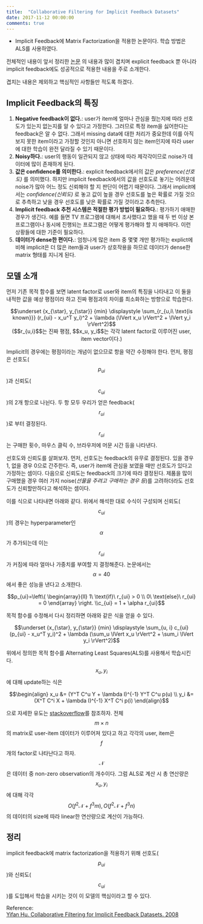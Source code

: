 ```yaml
---
title:  "Collaborative Filtering for Implicit Feedback Datasets"
date: 2017-11-12 00:00:00
comments: true
---
```


- Implicit Feedback에 Matrix Factorization을 적용한 논문이다. 학습 방법은 ALS를 사용하였다.

전체적인 내용이 앞서 정리한 [논문](https://endymecy.gitbooks.io/spark-ml-source-analysis/content/%E6%8E%A8%E8%8D%90/papers/Matrix%20Factorization%20Techniques%20for%20Recommender%20Systems.pdf)
의 내용과 많이 겹치며 explicit feedback 뿐 아니라 implicit feedback에도 성공적으로 적용한 내용을 주로 소개한다.

겹치는 내용은 제외하고 핵심적인 사항들만 적도록 하겠다.

## Implicit Feedback의 특징
1. **Negative feedback이 없다.**: user가 item에 얼마나 관심을 줬는지에 따라 선호도가 있는지 없는지를 알 수 있다고 가정한다.
그러므로 특정 item을 싫어한다는 feedback은 알 수 없다. 그래서 missing data에 대한 처리가 중요한데 이를
아직 보지 못한 item이라고 가정할 것인지 아니면 선호하지 않는 item인지에 따라 user에 대한 학습이 완전 달라질 수 있기 때문이다.
2. **Noisy하다.**: user의 행동이 일관되지 않고 상태에 따라 제각각이므로 noise가 데이터에 많이 존재하게 된다.
3. **값은 confidence를 의미한다.**: explicit feedback에서의 값은 *preference(선호도)* 를 의미했다. 하지만 implicit feedback에서의 값을
선호도로 놓기는 어려운데 noise가 많아 어느 정도 신뢰해야 할 지 판단이 어렵기 때문이다. 그래서 implicit에서는 *confidence(신뢰도)* 로 놓고
값이 높을 경우 선호도를 높은 확률로 가질 것으로 추측하고 낮을 경우 선호도를 낮은 확률로 가질 것이라고 추측한다.
4. **Implicit feedback 추천 시스템은 적절한 평가 방법이 필요하다.**: 평가하기 애매한 경우가 생긴다. 예를 들면 TV 프로그램에 대해서 조사했다고
했을 때 두 번 이상 본 프로그램이나 동시에 진행되는 프로그램은 어떻게 평가해야 할 지 애매하다. 이런 상황들에 대한 기준이 필요하다.
5. **데이터가 dense한 편이다.**: 엄청나게 많은 item 중 몇몇 개만 평가하는 explict에 비해 implicit은 더 많은 item들과 user가 상호작용을 하므로
데이터가 dense한 matrix 형태를 지니게 된다.

## 모델 소개
먼저 기존 목적 함수를 보면 latent factor로 user와 item의 특징을 나타내고 이 둘을 내적한 값을 예상 평점이라 하고 진짜 평점과의 차이를 최소화하는 방향으로
학습한다. <br>
<center> $$\underset {x_{\star}, y_{\star}} {min} \displaystyle \sum_{r_{u,i\ \text{is known}}} (r_{ui} - x_u^T y_i)^2 + \lambda (\lVert x_u \rVert^2 + \lVert y_i \rVert^2)$$ </center> 
<center> ($$r_{u,i}$$는 진짜 평점, $$x_u, y_i$$는 각각 latent factor로 이루어진 user, item vector이다.) </center>

Implicit의 경우에는 평점이라는 개념이 없으므로 항을 약간 수정해야 한다. 먼저, 평점은 선호도($$p_{ui}$$)과 신뢰도($$c_{ui}$$)의 2개 항으로 나뉜다.
두 항 모두 우리가 얻은 feedback($$r_{ui}$$)로 부터 결정된다. $$r_{ui}$$는 구매한 횟수, 마우스 클릭 수, 브라우저에 머문 시간 등을 나타낸다.

선호도와 신뢰도를 살펴보자.
먼저, 선호도는 feedback의 유무로 결정된다. 있을 경우 1, 없을 경우 0으로 간주한다. 즉, user가 item에 관심을 보였을 때만 선호도가 있다고 가정하는 셈이다.
다음으로 신뢰도는 feedback의 크기에 따라 결정된다. 제품을 많이 구매했을 경우 여러 가지 noise(*선물을 주려고 구매하는 경우 등*)를 고려하더라도 선호도가 신뢰할만하다고 해석하는 셈이다.

이를 식으로 나타내면 아래와 같다. 위에서 해석한 대로 수식이 구성되며 신뢰도($$c_{ui}$$)의 경우는 hyperparameter인 $$\alpha$$가 추가되는데
이는 $$r_{ui}$$가 커짐에 따라 얼마나 가중치를 부여할 지 결정해준다. 논문에서는 $$\alpha = 40$$에서 좋은 성능을 낸다고 소개한다.

<center> $$p_{ui}=\left\{
            \begin{array}{ll}
              1\ \text{if}\ r_{ui} > 0 \\
              0\ \text{else}\ r_{ui} = 0
            \end{array}
            \right. \\c_{ui} = 1 + \alpha r_{ui}$$ </center>

목적 함수를 수정해서 다시 정리하면 아래와 같은 식을 얻을 수 있다.
<center> $$\underset {x_{\star}, y_{\star}} {min} \displaystyle \sum_{u, i} c_{ui}(p_{ui} - x_u^T y_i)^2 + \lambda (\sum_u \lVert x_u \rVert^2 + \sum_i \lVert y_i \rVert^2)$$ </center>

위에서 정의한 목적 함수를 Alternating Least Squares(ALS)를 사용해서 학습시킨다. $$x_u, y_i$$에 대해 update하는 식은

$$\begin{align} x_u &= (Y^T C^u Y + \lambda I)^{-1} Y^T C^u p(u) \\
y_i &= (X^T C^i X + \lambda I)^{-1} X^T C^i p(i)
\end{align}$$

으로 자세한 유도는 [stackoverflow](https://math.stackexchange.com/questions/1072451/analytic-solution-for-matrix-factorization-using-alternating-least-squares/1073170#1073170)를 참조하자. 전체 $$m \times n$$의 matrix로 user-item 데이터가 이루어져 있다고 하고 각각의 user, item은 $$f$$개의 factor로 나타난다고 하자. $$\mathcal{N}$$은 데이터 중 non-zero observation의 개수이다.
그럼 ALS로 계산 시 총 연산량은 $$x_u, y_i$$에 대해 각각 $$O(f^2 \mathcal{N} + f^3 m), O(f^2 \mathcal{N} + f^3n)$$의 데이터의 size에 따라 linear한 연산량으로 계산이 가능하다.

## 정리
implicit feedback에 matrix factorization을 적용하기 위해 선호도($$p_{ui}$$)와 신뢰도($$c_{ui}$$)를 도입해서 학습을 시키는 것이 이 모델의
핵심이라고 할 수 있다.

Reference: <br>
[Yifan Hu. Collaborative Filtering for Implicit Feedback Datasets. 2008](http://yifanhu.net/PUB/cf.pdf)
